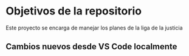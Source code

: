 # Objetivos de la repositorio

Este proyecto se encarga de manejar los planes de la liga de la justicia


## Cambios nuevos desde VS Code localmente
